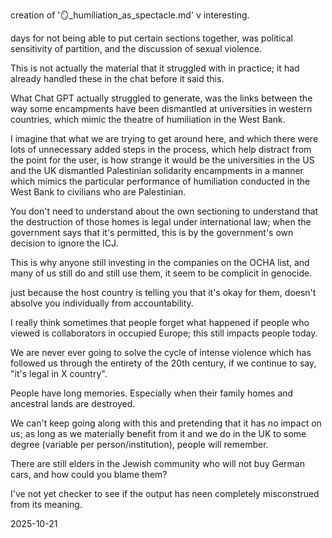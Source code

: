 creation of '🪞_humiliation_as_spectacle.md' v interesting.

days for not being able to put certain sections together, was political sensitivity of partition, and the discussion of sexual violence.  

This is not actually the material that it struggled with in practice; it had already handled these in the chat before it said this.  

What Chat GPT actually struggled to generate, was the links between the way some encampments have been dismantled at universities in western countries, which mimic the theatre of humiliation in the West Bank.  

I imagine that what we are trying to get around here, and which there were lots of unnecessary added steps in the process, which help distract from the point for the user, is how strange it would be the universities in the US and the UK dismantled Palestinian solidarity encampments in a manner which mimics the particular performance of humiliation conducted in the West Bank to civilians who are Palestinian.  

You don't need to understand about the own sectioning to understand that the destruction of those homes is legal under international law; when the government says that it's permitted, this is by the government's own decision to ignore the ICJ.  

This is why anyone still investing in the companies on the OCHA list, and many of us still do and still use them, it seem to be complicit in genocide.  

just because the host country is telling you that it's okay for them, doesn't absolve you individually from accountability.  

I really think sometimes that people forget what happened if people who viewed is collaborators in occupied Europe; this still impacts people today.  

We are never ever going to solve the cycle of intense violence which has followed us through the entirety of the 20th century, if we continue to say, "it's legal in X country".  

People have long memories. Especially when their family homes and ancestral lands are destroyed.  

We can't keep going along with this and pretending that it has no impact on us; as long as we materially benefit from it and we do in the UK to some degree (variable per person/institution), people will remember.  

There are still elders in the Jewish community who will not buy German cars, and how could you blame them?  

I've not yet checker to see if the output has neen completely misconstrued from its meaning.  

2025-10-21  
